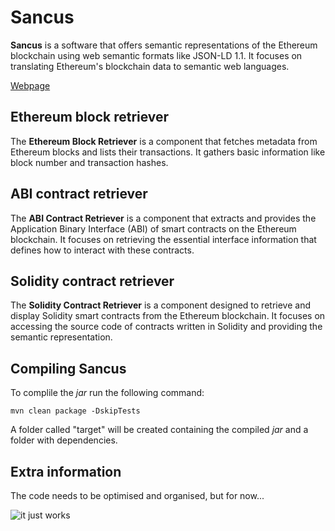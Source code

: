 # Sancus

**Sancus** is a software that offers semantic representations of the Ethereum blockchain using web semantic formats like JSON-LD 1.1. It focuses on translating Ethereum's blockchain data to semantic web languages.

[Webpage](https://dlt.linkeddata.es)

## Ethereum block retriever

The **Ethereum Block Retriever** is a component that fetches metadata from Ethereum blocks and lists their transactions. It gathers basic information like block number and transaction hashes.

## ABI contract retriever

The **ABI Contract Retriever** is a component that extracts and provides the Application Binary Interface (ABI) of smart contracts on the Ethereum blockchain. It focuses on retrieving the essential interface information that defines how to interact with these contracts.

## Solidity contract retriever

The **Solidity Contract Retriever** is a component designed to retrieve and display Solidity smart contracts from the Ethereum blockchain. It focuses on accessing the source code of contracts written in Solidity and providing the semantic representation.

## Compiling Sancus

To complile the  _jar_  run the following command:

```
mvn clean package -DskipTests
```
A folder called "target" will be created containing the compiled  _jar_  and a folder with dependencies.


## Extra information

The code needs to be optimised and organised, but for now...

![it just works](https://media.tenor.com/b_bxDDs23yoAAAAd/it-just-works-todd-howard.gif)
